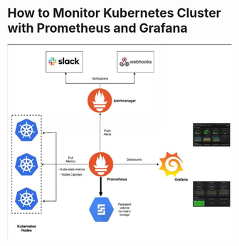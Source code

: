 <div class="">
<h1 id="3220" class="pw-post-title hl hm hn bd ho hp hq hr hs ht hu hv hw hx hy hz ia ib ic id ie if ig ih ii ij bi" data-selectable-paragraph="">How to Monitor Kubernetes Cluster with Prometheus and Grafana</h1>
<p><img src="https://github.com/Vaskata84/Vaskata84/blob/master/prometheus-alertmanager/grafana.png" alt="Vasil Dobchev" /></p>
</div>
